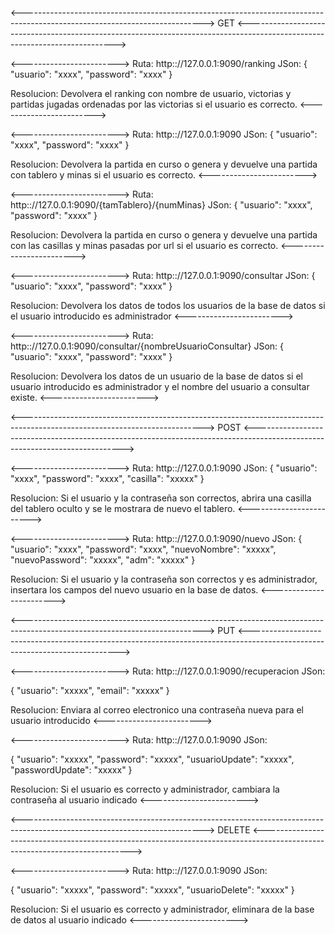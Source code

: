 <--------------------------------------------------------------------------------------------------------------------------->
                                                GET
<--------------------------------------------------------------------------------------------------------------------------->


<------------------------>
Ruta: http:://127.0.0.1:9090/ranking
JSon:
{
    "usuario": "xxxx",
    "password": "xxxx"
}

Resolucion: Devolvera el ranking con nombre de usuario, victorias y partidas jugadas ordenadas por las victorias si el usuario es correcto.
<------------------------>


<------------------------>
Ruta: http:://127.0.0.1:9090
JSon:
{
    "usuario": "xxxx",
    "password": "xxxx"
}

Resolucion: Devolvera la partida en curso o genera y devuelve una partida con tablero y minas si el usuario es correcto.
<------------------------>


<------------------------>
Ruta: http:://127.0.0.1:9090/{tamTablero}/{numMinas}
JSon:
{
    "usuario": "xxxx",
    "password": "xxxx"
}

Resolucion:  Devolvera la partida en curso o genera y devuelve una partida con las casillas y minas pasadas por url  si el usuario es correcto.
<------------------------>


<------------------------>
Ruta: http:://127.0.0.1:9090/consultar
JSon:
{
    "usuario": "xxxx",
    "password": "xxxx"
}

Resolucion: Devolvera los datos de todos los usuarios de la base de datos si el usuario introducido es administrador
<------------------------>


<------------------------>
Ruta: http:://127.0.0.1:9090/consultar/{nombreUsuarioConsultar}
JSon:
{
    "usuario": "xxxx",
    "password": "xxxx"
}

Resolucion: Devolvera los datos de un usuario de la base de datos si el usuario introducido es administrador y el nombre del usuario a consultar existe.
<------------------------>



<--------------------------------------------------------------------------------------------------------------------------->
                                                POST
<--------------------------------------------------------------------------------------------------------------------------->


<------------------------>
Ruta: http:://127.0.0.1:9090
JSon:
{
    "usuario": "xxxx",
    "password": "xxxx",
    "casilla": "xxxxx"
}

Resolucion: Si el usuario y la contraseña son correctos, abrira una casilla del tablero oculto y se le mostrara de nuevo el tablero.
<------------------------>


<------------------------>
Ruta: http:://127.0.0.1:9090/nuevo
JSon:
{
    "usuario": "xxxx",
    "password": "xxxx",
    "nuevoNombre": "xxxxx",
    "nuevoPassword": "xxxxx",
    "adm": "xxxxx"
}

Resolucion: Si el usuario y la contraseña son correctos y es administrador, insertara los campos del nuevo usuario en la base de datos.
<------------------------>



<--------------------------------------------------------------------------------------------------------------------------->
                                                PUT
<--------------------------------------------------------------------------------------------------------------------------->


<------------------------>
Ruta: http:://127.0.0.1:9090/recuperacion
JSon:

{
    "usuario": "xxxxx",
    "email": "xxxxx"
}

Resolucion: Enviara al correo electronico una contraseña nueva para el usuario introducido
<------------------------>


<------------------------>
Ruta: http:://127.0.0.1:9090
JSon:

{
    "usuario": "xxxxx",
    "password": "xxxxx",
    "usuarioUpdate": "xxxxx",
    "passwordUpdate": "xxxxx"
}

Resolucion: Si el usuario es correcto y administrador, cambiara la contraseña al usuario indicado
<------------------------>



<--------------------------------------------------------------------------------------------------------------------------->
                                                DELETE
<--------------------------------------------------------------------------------------------------------------------------->


<------------------------>
Ruta: http:://127.0.0.1:9090
JSon:

{
    "usuario": "xxxxx",
    "password": "xxxxx",
    "usuarioDelete": "xxxxx"
}

Resolucion: Si el usuario es correcto y administrador, eliminara de la base de datos al usuario indicado
<------------------------>